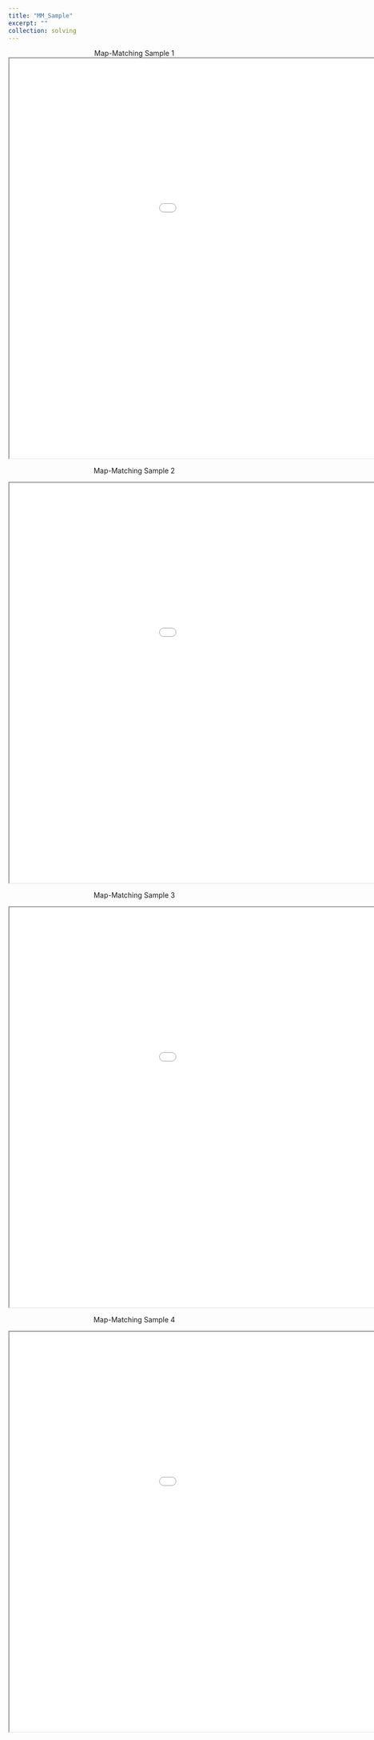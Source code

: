 ```yaml
---
title: "MM_Sample"
excerpt: ""
collection: solving
---
```


<div align=center>
Map-Matching Sample 1
<iframe src="/files/Hof_19.html" width="1200" height="800" frameborder="1" name="Map-Matching-Sample_DC_10" scrolling="auto" style="display: block; margin: 0 auto;"></iframe>  

Map-Matching Sample 2
<iframe src="/files/Hof_1.html" width="1200" height="800" frameborder="1" name="Map-Matching-Sample_DC_10" scrolling="auto" style="display: block; margin: 0 auto;"></iframe>  

Map-Matching Sample 3
<iframe src="/files/Hof_13.html" width="1200" height="800" frameborder="1" name="Map-Matching-Sample_DC_10" scrolling="auto" style="display: block; margin: 0 auto;"></iframe>  

Map-Matching Sample 4
<iframe src="/files/Trajectory_best_Seattle_1100001_net.html" width="1200" height="800" frameborder="1" name="Map-Matching-Sample_DC_10" scrolling="auto" style="display: block; margin: 0 auto;"></iframe>

</div>
